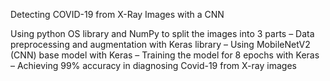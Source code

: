 Detecting COVID-19 from X-Ray Images with a CNN

Using python OS library and NumPy to split the images into 3 parts – Data preprocessing and augmentation with Keras library – Using MobileNetV2 (CNN) base model with Keras – Training the model for 8 epochs with Keras – Achieving 99% accuracy in diagnosing Covid-19 from X-ray images
